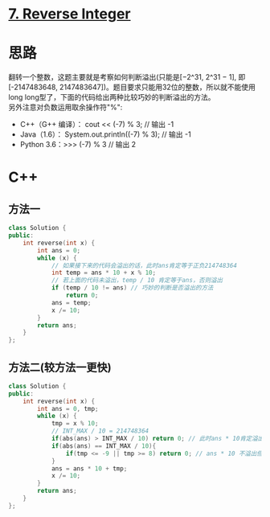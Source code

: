 # [7. Reverse Integer](https://leetcode.com/problems/reverse-integer/description/)
# 思路
翻转一个整数，这题主要就是考察如何判断溢出(只能是[−2^31,  2^31 − 1], 即[-2147483648, 2147483647])。题目要求只能用32位的整数，所以就不能使用long long型了，下面的代码给出两种比较巧妙的判断溢出的方法。  
另外注意对负数运用取余操作符"%":
* C++（G++ 编译）： cout << (-7) % 3; // 输出 -1 
* Java（1.6）： System.out.println((-7) % 3); // 输出 -1 
* Python 3.6：>>> (-7) % 3 // 输出 2
# C++
## 方法一
``` C++
class Solution {
public:
    int reverse(int x) {
        int ans = 0;
        while (x) {
            // 如果接下来的代码会溢出的话，此时ans肯定等于正负214748364
            int temp = ans * 10 + x % 10;
            // 若上面的代码未溢出，temp / 10 肯定等于ans，否则溢出
            if (temp / 10 != ans) // 巧妙的判断是否溢出的方法
                return 0;
            ans = temp;
            x /= 10;
        }
        return ans;
    }
};
```

## 方法二(较方法一更快)
``` C++
class Solution {
public:
    int reverse(int x) {
        int ans = 0, tmp;
        while (x) {
            tmp = x % 10; 
            // INT_MAX / 10 = 214748364
            if(abs(ans) > INT_MAX / 10) return 0; // 此时ans * 10肯定溢出
            if(abs(ans) == INT_MAX / 10){  
                if(tmp <= -9 || tmp >= 8) return 0; // ans * 10 不溢出但是加上tmp溢出
            }
            ans = ans * 10 + tmp;
            x /= 10;
        }
        return ans;
    }
};
```
